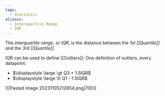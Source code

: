 ```yaml
---
tags:
  - Statistics
aliases:
  - Interquartile Range
  - IQR
---
```

The *interquartile range*, or *IQR*, is the distance between the *1st [[Quartile]] and the 3rd [[Quartile]]*.

IQR can be used to define [[Outliers]]:
One definition of outliers, every datapoint:
- $\displaystyle \large \gt Q3 + 1.5IQR$
- $\displaystyle \large \lt Q1 - 1.5IQR$

![[Pasted image 20231105212854.png|700]]